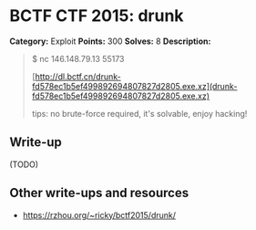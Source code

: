# BCTF CTF 2015: drunk

**Category:** Exploit
**Points:** 300
**Solves:** 8
**Description:** 

> $ nc 146.148.79.13 55173
>
> [http://dl.bctf.cn/drunk-fd578ec1b5ef499892694807827d2805.exe.xz](drunk-fd578ec1b5ef499892694807827d2805.exe.xz)
> 
> tips: no brute-force required, it's solvable, enjoy hacking!

## Write-up

(TODO)

## Other write-ups and resources

* <https://rzhou.org/~ricky/bctf2015/drunk/>